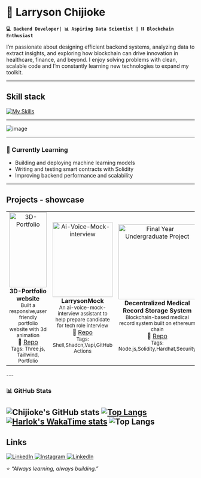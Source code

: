 # 🐐 Larryson Chijioke

**`💻 Backend Developer| 📊 Aspiring Data Scientist | ⛓️ Blockchain Enthusiast `**

I’m passionate about designing efficient backend systems, analyzing data to extract insights, and exploring how blockchain can drive innovation in healthcare, finance, and beyond. I enjoy solving problems with clean, scalable code and I’m constantly learning new technologies to expand my toolkit.  

---

## Skill stack
<!-- Skill icons provided by skill-icons. Full icon list and names:
     https://github.com/tandpfun/skill-icons?tab=readme-ov-file#icons-list -->
[![My Skills](https://skillicons.dev/icons?i=aws,docker,git,github,html,css,react,express,django,mongodb,solidity,terraform,python,typescript,nodejs,figma&theme=light)](https://skillicons.dev)

---

![image](https://media4.giphy.com/media/v1.Y2lkPTc5MGI3NjExMXI0ZGZ3N29pcDd4YmJ6OGkwcHc2YnplMW8xY3NjdjBvbjh6YmF2YiZlcD12MV9pbnRlcm5hbF9naWZfYnlfaWQmY3Q9Zw/bGgsc5mWoryfgKBx1u/giphy.gif)

---

### 🌱 Currently Learning
- Building and deploying machine learning models  
- Writing and testing smart contracts with Solidity  
- Improving backend performance and scalability  



---

## Projects - showcase

<table>
  <tr>
    <td align="center" width="33%">
      <a href="https://github.com/Chijioke-larryson/3D-Portfolio/tree/main">
        <img src="https://github.com/Chijioke-larryson/3D-Portfolio/blob/main/motion.jpeg?raw=true"
             alt="3D-Portfolio"
             style="width:100%; height:200px; object-fit:cover;"/>
      </a>
      <br/>
      <b>3D-Portfolio website</b><br/>
      <sub>Built a responsive,user friendly portfolio website with 3d animation</sub><br/>
      🔗 <a href="https://github.com/Chijioke-larryson/3D-Portfolio/tree/main">Repo</a>
      <br/>
      <sub>Tags: Three.js, Taillwind, Portfolio</sub>
    </td>
    <td align="center" width="33%">
      <a href="https://github.com/Chijioke-larryson/ai_voice_mock_interview">
        <img src="https://github.com/Chijioke-larryson/ai_voice_mock_interview/blob/main/Optimize%20your%20website%20for%20voice%20search%20with%20our%E2%80%A6.jpeg?raw=true"
             alt="Ai-Voice-Mock-interview"
             style="width:100%; height:200px; object-fit:cover;"/>
      </a>
      <br/>
      <b>LarrysonMock</b><br/>
      <sub>An ai-voice-mock-interview assistant to help prepare candidate for tech role interview</sub><br/>
      🔗 <a href="https://github.com/Chijioke-larryson/ai_voice_mock_interview">Repo</a>
      <br/>
      <sub>Tags: Shell,Shadcn,Vapi,GitHub Actions</sub>
    </td>
    <td align="center" width="33%">
      <a href="https://github.com/Chijioke-larryson/MedicalRecordStorage">
        <img src="https://github.com/Chijioke-larryson/MedicalRecordStorage/blob/master/Heard%20of%20blockchain%20but%20not%20sure%20how%20it%20works_%E2%80%A6.jpeg?raw=true"
             alt="Final Year Undergraduate Project"
             style="width:100%; height:200px; object-fit:cover;"/>
      </a>
      <br/>
      <b>Decentralized Medical Record Storage System</b><br/>
      <sub>Blockchain-based medical record system built on ethereum chain</sub><br/>
      🔗 <a href="https://github.com/Chijioke-larryson/MedicalRecordStorage/tree/master">Repo</a>
      <br/>
      <sub>Tags: Node.js,Solidity,Hardhat,Security</sub>
    </td>
  </tr>
</table>
---

### 📊 GitHub Stats
![Chijioke's GitHub stats](https://github-readme-stats.vercel.app/api?username=Chijioke-larryson&show_icons=true&theme=gruvbox)
[![Top Langs](https://github-readme-stats.vercel.app/api/top-langs/?username=Chijioke-larryson&layout=pie)](https://github.com/Chijioke-larryson/github-readme-stats) 
[![Harlok's WakaTime stats](https://github-readme-stats.vercel.app/api/wakatime?username=Chijioke)](https://github.com/Chijioke-larryson/github-readme-stats) 
![Top Langs](https://github-readme-stats.vercel.app/api/top-langs/?username=Chijioke-larryson&hide_progress=true)
---
## Links

<a href="https://www.linkedin.com/in/larryson-chijioke/" target="blank">
  <img src="https://skillicons.dev/icons?i=linkedin" alt="LinkedIn" />
</a>
<a href="https://www.instagram.com/mmaximus.soares/" target="blank">
  <img src="https://skillicons.dev/icons?i=instagram" alt="Instagram" />
</a>
<a href="https://x.com/originalJustMe/" target="blank">
  <img src="https://skillicons.dev/icons?i=twitter" alt="LinkedIn" />
</a>


⭐️ *“Always learning, always building.”*
